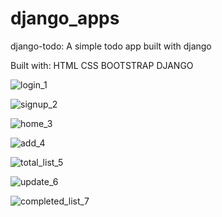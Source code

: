 # django_apps

 django-todo:
 A simple todo app built with django
 
 Built with:
HTML
CSS
BOOTSTRAP
DJANGO

![login_1](https://user-images.githubusercontent.com/90304655/132745772-024c33f5-f8cc-4f98-ba4d-65a23a34213f.PNG)



![signup_2](https://user-images.githubusercontent.com/90304655/132747841-f7fca70b-cdeb-4acd-bb04-a474278e9a8a.PNG)




![home_3](https://user-images.githubusercontent.com/90304655/132745884-36338d9c-8af2-4106-9567-fa1cdc655260.PNG)


![add_4](https://user-images.githubusercontent.com/90304655/132745910-d107547c-20c0-448b-b9e1-4e151d2745e0.PNG)



![total_list_5](https://user-images.githubusercontent.com/90304655/132745942-e20d3e9f-a63f-4933-bc75-13167836981c.PNG)


![update_6](https://user-images.githubusercontent.com/90304655/132745972-077d75b5-c9c2-4b40-9893-2bbecbf3a131.PNG)



![completed_list_7](https://user-images.githubusercontent.com/90304655/132746013-e94fefe4-e874-472d-b2f3-a2cab4573170.PNG)




